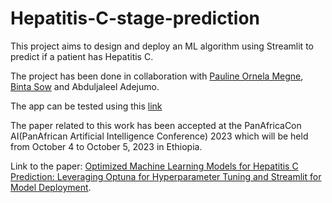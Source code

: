 # Hepatitis-C-stage-prediction

This project aims to design and deploy an ML algorithm using Streamlit to predict if a patient has Hepatitis C.

The project has been done in collaboration with [Pauline Ornela Megne](https://github.com/MEGNEOrnela), [Binta Sow](https://github.com/BintaSOW1) and Abduljaleel Adejumo.

The app can be tested using this [link](https://nguefackuriel-hepathitis-c-pr-hepatitis-c-prediction-app-xdxi9n.streamlit.app/)

The paper related to this work has been accepted at the PanAfricaCon AI(PanAfrican Artificial Intelligence Conference) 2023 which will be held from October 4 to October 5, 2023 in Ethiopia. 

Link to the paper: [Optimized Machine Learning Models for Hepatitis C Prediction: Leveraging Optuna for Hyperparameter Tuning and Streamlit for Model Deployment](https://link.springer.com/chapter/10.1007/978-3-031-57624-9_5).  



